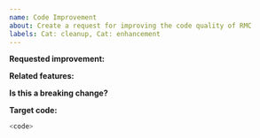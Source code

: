 ```yaml
---
name: Code Improvement
about: Create a request for improving the code quality of RMC
labels: Cat: cleanup, Cat: enhancement 
---
```

<!--
Please report security concerns to us on the
[AWS vulnerability reporting](http://aws.amazon.com/security/vulnerability-reporting/) page.
-->

<!--
Thank you for requesting an RMC improvement!
Please include the following information if it applies to your case:
-->
**Requested improvement:**

**Related features:**

**Is this a breaking change?**

**Target code:**
<!--
Either paste a snippet with code that requires improvement or paste a link to
the code that this will target.
-->
```rust
<code>
```
